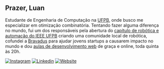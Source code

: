 ## Prazer, Luan

Estudante de Engenharia de Computação na [UFPB](http://ci.ufpb.br/), onde busco me especializar em otimização combinatória. Tentando fazer alguma diferença no mundo, fui um dos responsáveis pela abertura do [capítulo de robótica e automação do IEEE UFPB](https://www.instagram.com/rasufpb/) criando uma comunidade local de robótica, cofundei a [Bravadus](https://bravadus.com.br/) para ajudar jovens startups a causarem impacto no mundo e dou [aulas de desenvolvimento web](https://jornadaweb.com/) de graça e online, toda quinta às 20h.

[![Instagram](https://img.shields.io/badge/-Instagram-333333?style=flat&logo=instagram)](https://www.instagram.com/lenildoluan/)
[![Linkedin](https://img.shields.io/badge/-Linkedin-333333?style=flat&logo=Linkedin)](https://www.linkedin.com/in/lenildoluan/)
[![Website](https://img.shields.io/badge/-Website-333333?style=flat&logo=google-chrome)](https://lenildoluan.com/)
